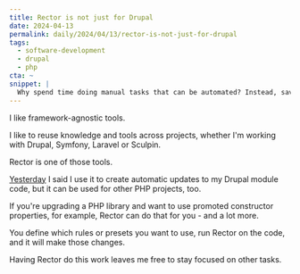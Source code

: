 ```yaml
---
title: Rector is not just for Drupal
date: 2024-04-13
permalink: daily/2024/04/13/rector-is-not-just-for-drupal
tags:
  - software-development
  - drupal
  - php
cta: ~
snippet: |
  Why spend time doing manual tasks that can be automated? Instead, save time by using tools like Rector.
---
```


I like framework-agnostic tools.

I like to reuse knowledge and tools across projects, whether I'm working with Drupal, Symfony, Laravel or Sculpin.

Rector is one of those tools.

[Yesterday] I said I use it to create automatic updates to my Drupal module code, but it can be used for other PHP projects, too.

If you're upgrading a PHP library and want to use promoted constructor properties, for example, Rector can do that for you - and a lot more.

You define which rules or presets you want to use, run Rector on the code, and it will make those changes.

Having Rector do this work leaves me free to stay focused on other tasks.

[yesterday]: {{site.url}}/archive/2024/04/12/drupal-rector-and-the-project-update-bot
